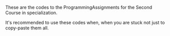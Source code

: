 These are the codes to the ProgrammingAssignments for the Second Course in specialization.

It's recommended to use these codes when, when you are stuck not just to copy-paste them all.
